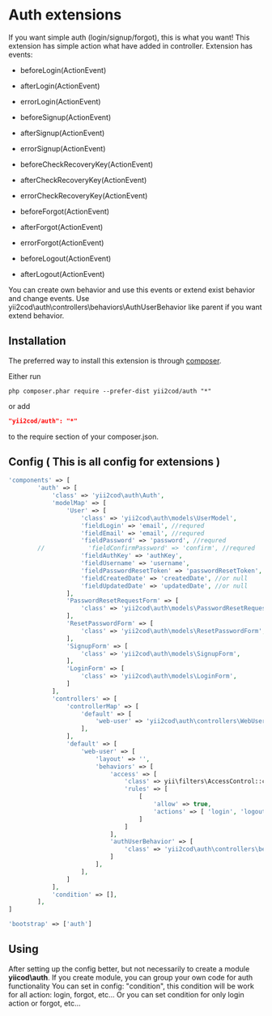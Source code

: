Auth extensions
===============

If you want simple auth (login/signup/forgot), this is what you want! This extension
has simple action what have added in controller. Extension has events: 
- beforeLogin(ActionEvent)
- afterLogin(ActionEvent)
- errorLogin(ActionEvent)

- beforeSignup(ActionEvent)
- afterSignup(ActionEvent)
- errorSignup(ActionEvent)

- beforeCheckRecoveryKey(ActionEvent)
- afterCheckRecoveryKey(ActionEvent)
- errorCheckRecoveryKey(ActionEvent)

- beforeForgot(ActionEvent)
- afterForgot(ActionEvent)
- errorForgot(ActionEvent)

- beforeLogout(ActionEvent)
- afterLogout(ActionEvent)

You can create own behavior and use this events or extend exist behavior and 
change events. Use yii2cod\auth\controllers\behaviors\AuthUserBehavior like parent
if you want extend behavior.

Installation
------------

The preferred way to install this extension is through [composer](http://getcomposer.org/download/).

Either run

```
php composer.phar require --prefer-dist yii2cod/auth "*"
```

or add

```json
"yii2cod/auth": "*"
```

to the require section of your composer.json.

Config ( This is all config for extensions )
---------------------------------------------

```php
'components' => [
        'auth' => [
            'class' => 'yii2cod\auth\Auth',
            'modelMap' => [
                'User' => [
                    'class' => 'yii2cod\auth\models\UserModel',
                    'fieldLogin' => 'email', //requred
                    'fieldEmail' => 'email', //requred
                    'fieldPassword' => 'password', //requred
        //            'fieldConfirmPassword' => 'confirm', //requred
                    'fieldAuthKey' => 'authKey',
                    'fieldUsername' => 'username',
                    'fieldPasswordResetToken' => 'passwordResetToken', //requred
                    'fieldCreatedDate' => 'createdDate', //or null
                    'fieldUpdatedDate' => 'updatedDate', //or null            
                ],
                'PasswordResetRequestForm' => [
                    'class' => 'yii2cod\auth\models\PasswordResetRequestForm',
                ],
                'ResetPasswordForm' => [
                    'class' => 'yii2cod\auth\models\ResetPasswordForm',
                ],
                'SignupForm' => [
                    'class' => 'yii2cod\auth\models\SignupForm',
                ],
                'LoginForm' => [
                    'class' => 'yii2cod\auth\models\LoginForm',
                ]
            ],
            'controllers' => [
                'controllerMap' => [
                    'default' => [
                        'web-user' => 'yii2cod\auth\controllers\WebUserController',
                    ],
                ],
                'default' => [
                    'web-user' => [
                        'layout' => '',
                        'behaviors' => [
                            'access' => [
                                'class' => yii\filters\AccessControl::className(),
                                'rules' => [
                                    [
                                        'allow' => true,
                                        'actions' => [ 'login', 'logout', 'requestPasswordReset', 'signup', 'resetPassword']
                                    ]
                                ]
                            ],
                            'authUserBehavior' => [
                                'class' => 'yii2cod\auth\controllers\behaviors\AuthUserBehavior'
                            ]
                        ],
                    ],
                ]
            ],
            'condition' => [],  
        ],
]

'bootstrap' => ['auth']
```

Using
-----

After setting up the config better, but not necessarily to create a module **yiicod\auth**. 
If you create module, you can group your own code for auth functionality
You can set in config: "condition", this condition will be work for all
action: login, forgot, etc... Or you can set condition for only login action or forgot, etc...
